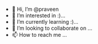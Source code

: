 - 👋 Hi, I’m @praveen
- 👀 I’m interested in :)...
- 🌱 I’m currently learning :)...
- 💞️ I’m looking to collaborate on ...
- 📫 How to reach me ...

<!---
praveendevops2022/praveendevops2022 is a ✨ special ✨ repository because its `README.md` (this file) appears on your GitHub profile.
You can click the Preview link to take a look at your changes.
--->

